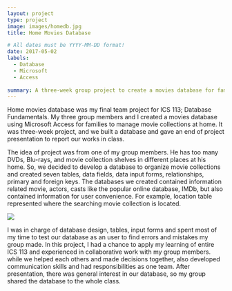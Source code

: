 ```yaml
---
layout: project
type: project
image: images/homedb.jpg
title: Home Movies Database

# All dates must be YYYY-MM-DD format!
date: 2017-05-02
labels:
  - Database
  - Microsoft
  - Access
  
summary: A three-week group project to create a movies database for families to manage movie collections at home.
---
```


Home movies database was my final team project for ICS 113; Database Fundamentals. My three group members and I created a movies database using Microsoft Access for families to manage movie collections at home. It was three-week project, and we built a database and gave an end of project presentation to report our works in class.

The idea of project was from one of my group members. He has too many DVDs, Blu-rays, and movie collection shelves in different places at his home. So, we decided to develop a database to organize movie collections and created seven tables, data fields, data input forms, relationships, primary and foreign keys. The databases we created contained information related movie, actors, casts like the popular online database, IMDb, but also contained information for user convenience. For example, location table represented where the searching movie collection is located. 


<img class="ui image" src="{{ site.baseurl }}/images/db_diagram.jpg">


I was in charge of database design, tables, input forms and spent most of my time to test our database as an user to find errors and mistakes my group made. In this project, I had a chance to apply my learning of entire ICS 113 and experienced in collaborative work with my group members. while we helped each others and made decisions together, also developed communication skills and had responsibilities as one team. After presentation, there was general interest in our database, so my group shared the database to the whole class. 
